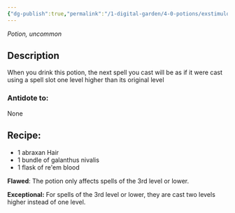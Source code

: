 ```yaml
---
{"dg-publish":true,"permalink":"/1-digital-garden/4-0-potions/exstimulo-potion/","tags":["potion","extracurricular","uncommon"]}
---
```


*Potion, uncommon* 

## Description

When you drink this potion, the next spell you cast will be as if it were cast using a spell slot one level higher than its original level

### Antidote to: 
None

## Recipe:

- 1 abraxan Hair
- 1 bundle of galanthus nivalis
- 1 flask of re'em blood

**Flawed**:
The potion only affects spells of the 3rd level or lower.

**Exceptional:** 
For spells of the 3rd level or lower, they are cast two levels higher instead of one level.